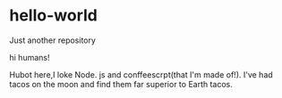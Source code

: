 # hello-world
Just another repository

hi humans!

Hubot here,I loke Node. js and conffeescrpt(that I'm made of!).
I've had tacos on the moon and find them far superior to Earth tacos.
